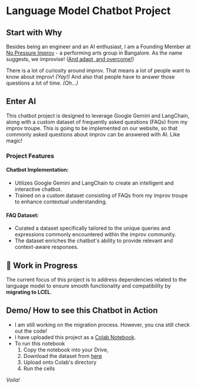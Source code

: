 # Language Model Chatbot Project

## Start with Why
Besides being an engineer and an AI enthusiast, I am a Founding Member at [No Pressure Improv](https://www.instagram.com/nopressureimprov/) - a performing arts group in Bangalore. As the name suggests, we improvise! ([And adapt, and overcome!](https://i.kym-cdn.com/entries/icons/mobile/000/023/987/overcome.jpg))

There is a lot of curiosity around improv. That means a lot of people want to know about improv! *(Yay!)* And also that people have to answer those questions a lot of time. *(Oh...)*

## Enter AI
This chatbot project is designed to leverage Google Gemini and LangChain, along with a custom dataset of frequently asked questions (FAQs) from my improv troupe.
This is going to be implemented on our website, so that commonly asked questions about improv can be answered with AI. Like magic!

### Project Features

#### Chatbot Implementation:
* Utilizes Google Gemini and LangChain to create an intelligent and interactive chatbot.
* Trained on a custom dataset consisting of FAQs from my improv troupe to enhance contextual understanding.

#### FAQ Dataset:
* Curated a dataset specifically tailored to the unique queries and expressions commonly encountered within the improv community.
* The dataset enriches the chatbot's ability to provide relevant and context-aware responses.

## 🚧 Work in Progress
The current focus of this project is to address dependencies related to the language model to ensure smooth functionality and compatibility by **migrating to LCEL**.

## Demo/ How to see this Chatbot in Action

* I am still working on the migration process. However, you cna still check out the code! 
* I have uploaded this project as a [Colab Notebook](https://colab.research.google.com/drive/1HuqM1v9GQDqWaXM8i5VG7CCRh1kZtX8J?usp=sharing). 
* To run this notebook
    1. Copy the notebook into your Drive, 
    2. Download the dataset from [here](improv-llm-qna/improv-qna.csv)
    3. Upload onto Colab's directory
    4. Run the cells

*Voila!*


